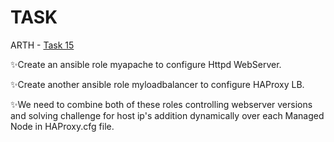 # TASK


ARTH - [Task 15](https://github.com/DEALTALFA/TASK/tree/main/Task15)

✨Create an ansible role myapache to configure Httpd WebServer.

✨Create another ansible role myloadbalancer to configure HAProxy LB.

✨We need to combine both of these roles controlling webserver versions  and solving challenge for host ip's  addition  dynamically over  each Managed Node  in  HAProxy.cfg file.


